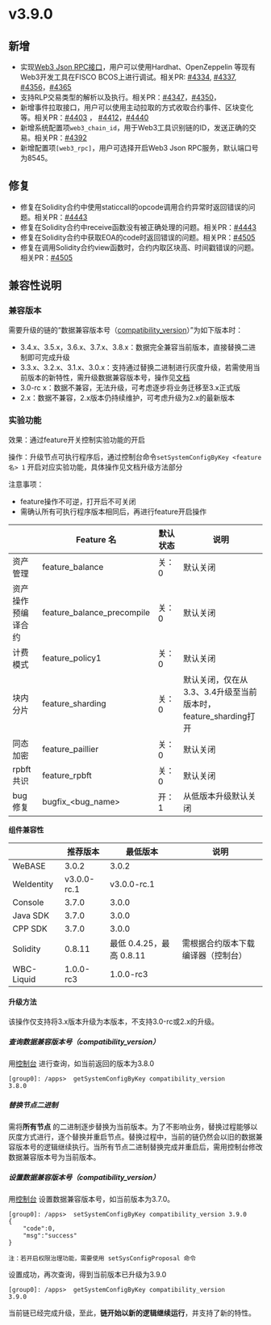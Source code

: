 # v3.9.0

## 新增

- 实现[Web3 Json RPC接口](https://ethereum.org/en/developers/docs/apis/json-rpc)，用户可以使用Hardhat、OpenZeppelin 等现有Web3开发工具在FISCO BCOS上进行调试。相关PR: [#4334](https://github.com/FISCO-BCOS/FISCO-BCOS/pull/4334), [#4337](https://github.com/FISCO-BCOS/FISCO-BCOS/pull/4337), [#4356](https://github.com/FISCO-BCOS/FISCO-BCOS/pull/4356)，[#4365](https://github.com/FISCO-BCOS/FISCO-BCOS/pull/4365)
- 支持RLP交易类型的解析以及执行。相关PR：[#4347](https://github.com/FISCO-BCOS/FISCO-BCOS/pull/4347)，[#4350](https://github.com/FISCO-BCOS/FISCO-BCOS/pull/4350)，
- 新增事件拉取接口，用户可以使用主动拉取的方式收取合约事件、区块变化等。相关PR：[#4403](https://github.com/FISCO-BCOS/FISCO-BCOS/pull/4403) ， [#4412](https://github.com/FISCO-BCOS/FISCO-BCOS/pull/4412)，[#4440](https://github.com/FISCO-BCOS/FISCO-BCOS/pull/4440)
- 新增系统配置项`web3_chain_id`，用于Web3工具识别链的ID，发送正确的交易。相关PR：[#4392](https://github.com/FISCO-BCOS/FISCO-BCOS/pull/4392)
- 新增配置项`[web3_rpc]`，用户可选择开启Web3 Json RPC服务，默认端口号为8545。

## 修复


* 修复在Solidity合约中使用staticcall的opcode调用合约异常时返回错误的问题。相关PR：[#4443](https://github.com/FISCO-BCOS/FISCO-BCOS/pull/4443)
* 修复在Solidity合约中receive函数没有被正确处理的问题。相关PR：[#4443](https://github.com/FISCO-BCOS/FISCO-BCOS/pull/4443)
* 修复在Solidity合约中获取EOA的code时返回错误的问题。相关PR：[#4505](https://github.com/FISCO-BCOS/FISCO-BCOS/pull/4505)
* 修复在调用Solidity合约view函数时，合约内取区块高、时间戳错误的问题。相关PR：[#4505](https://github.com/FISCO-BCOS/FISCO-BCOS/pull/4505)

## 兼容性说明

### 兼容版本

需要升级的链的“数据兼容版本号（[compatibility_version](#id5)）”为如下版本时：

* 3.4.x、3.5.x，3.6.x、3.7.x、3.8.x：数据完全兼容当前版本，直接替换二进制即可完成升级
* 3.3.x、3.2.x、3.1.x、3.0.x：支持通过替换二进制进行灰度升级，若需使用当前版本的新特性，需升级数据兼容版本号，操作见[文档](#id5)
* 3.0-rc x：数据不兼容，无法升级，可考虑逐步将业务迁移至3.x正式版
* 2.x：数据不兼容，2.x版本仍持续维护，可考虑升级为2.x的最新版本

### 实验功能

效果：通过feature开关控制实验功能的开启

操作：升级节点可执行程序后，通过控制台命令`setSystemConfigByKey <feature名> 1` 开启对应实验功能，具体操作见文档升级方法部分

注意事项：
* feature操作不可逆，打开后不可关闭
* 需确认所有可执行程序版本相同后，再进行feature开启操作

|                    | Feature 名                 | 默认状态 | 说明                                                           |
|--------------------|----------------------------|----------|----------------------------------------------------------------|
| 资产管理           | feature_balance            | 关：0    | 默认关闭                                                       |
| 资产操作预编译合约 | feature_balance_precompile | 关：0    | 默认关闭                                                       |
| 计费模式           | feature_policy1            | 关：0    | 默认关闭                                                       |
| 块内分片           | feature_sharding           | 关：0    | 默认关闭，仅在从3.3、3.4升级至当前版本时，feature_sharding打开 |
| 同态加密           | feature_paillier           | 关：0    | 默认关闭                                                       |
| rpbft共识          | feature_rpbft              | 关：0    | 默认关闭                                                       |
| bug修复            | bugfix_\<bug_name\>        | 开：1    | 从低版本升级默认关闭                                           |

**组件兼容性**

|            | 推荐版本    | 最低版本                 | 说明                               |
|------------|-------------|--------------------------|------------------------------------|
| WeBASE     | 3.0.2       | 3.0.2                    |                                    |
| WeIdentity | v3.0.0-rc.1 | v3.0.0-rc.1              |                                    |
| Console    | 3.7.0       | 3.0.0                    |                                    |
| Java SDK   | 3.7.0       | 3.0.0                    |                                    |
| CPP SDK    | 3.7.0       | 3.0.0                    |                                    |
| Solidity   | 0.8.11      | 最低 0.4.25，最高 0.8.11 | 需根据合约版本下载编译器（控制台） |
| WBC-Liquid | 1.0.0-rc3   | 1.0.0-rc3                |                                    |

#### 升级方法

该操作仅支持将3.x版本升级为本版本，不支持3.0-rc或2.x的升级。

##### 查询数据兼容版本号（compatibility_version）

用[控制台](https://fisco-bcos-doc.readthedocs.io/zh_CN/latest/docs/operation_and_maintenance/console/console_commands.html#getsystemconfigbykey)
进行查询，如当前返回的版本为3.8.0

``` 
[group0]: /apps>  getSystemConfigByKey compatibility_version
3.8.0
```

##### 替换节点二进制

需将**所有节点**
的二进制逐步替换为当前版本。为了不影响业务，替换过程能够以灰度方式进行，逐个替换并重启节点。替换过程中，当前的链仍然会以旧的数据兼容版本号的逻辑继续执行。当所有节点二进制替换完成并重启后，需用控制台修改数据兼容版本号为当前版本。

##### 设置数据兼容版本号（compatibility_version）

用[控制台](https://fisco-bcos-doc.readthedocs.io/zh_CN/latest/docs/operation_and_maintenance/console/console_commands.html#setsystemconfigbykey)
设置数据兼容版本号，如当前版本为3.7.0。

```
[group0]: /apps>  setSystemConfigByKey compatibility_version 3.9.0
{
    "code":0,
    "msg":"success"
}

注：若开启权限治理功能，需要使用 setSysConfigProposal 命令
```

设置成功，再次查询，得到当前版本已升级为3.9.0

``` 
[group0]: /apps>  getSystemConfigByKey compatibility_version
3.9.0
```

当前链已经完成升级，至此，**链开始以新的逻辑继续运行**，并支持了新的特性。
